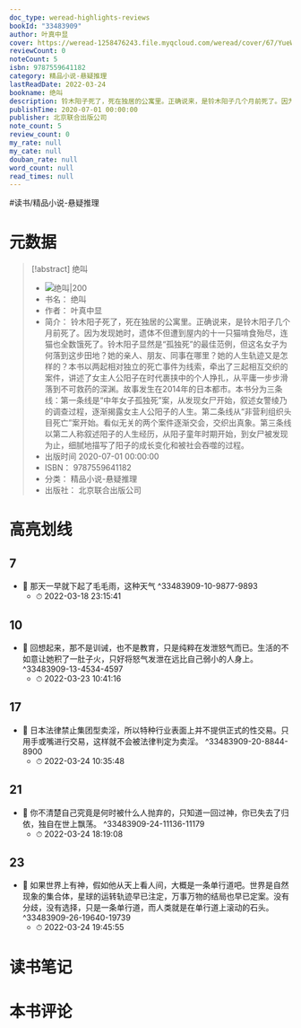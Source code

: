 ```yaml
---
doc_type: weread-highlights-reviews
bookId: "33483909"
author: 叶真中显
cover: https://weread-1258476243.file.myqcloud.com/weread/cover/67/YueWen_33483909/t7_YueWen_33483909.jpg
reviewCount: 0
noteCount: 5
isbn: 9787559641182
category: 精品小说-悬疑推理
lastReadDate: 2022-03-24
bookname: 绝叫
description: 铃木阳子死了，死在独居的公寓里。正确说来，是铃木阳子几个月前死了。因为发现她时，遗体不但遭到屋内的十一只猫啃食殆尽，连猫也全数饿死了。铃木阳子显然是“孤独死”的最佳范例，但这名女子为何落到这步田地？她的亲人、朋友、同事在哪里？她的人生轨迹又是怎样的？本书以两起相对独立的死亡事件为线索，牵出了三起相互交织的案件，讲述了女主人公阳子在时代裹挟中的个人挣扎，从平庸一步步滑落到不可救药的深渊。故事发生在2014年的日本都市。本书分为三条线：第一条线是“中年女子孤独死”案，从发现女尸开始，叙述女警绫乃的调查过程，逐渐揭露女主人公阳子的人生。第二条线从“非营利组织头目死亡”案开始。看似无关的两个案件逐渐交会，交织出真象。第三条线以第二人称叙述阳子的人生经历，从阳子童年时期开始，到女尸被发现为止，细腻地描写了阳子的成长变化和被社会吞噬的过程。
publishTime: 2020-07-01 00:00:00
publisher: 北京联合出版公司
note_count: 5
review_count: 0
my_rate: null
my_cate: null
douban_rate: null
word_count: null
read_times: null
---
```


#读书/精品小说-悬疑推理

# 元数据
> [!abstract] 绝叫
> - ![ 绝叫|200](https://weread-1258476243.file.myqcloud.com/weread/cover/67/YueWen_33483909/t7_YueWen_33483909.jpg)
> - 书名： 绝叫
> - 作者： 叶真中显
> - 简介： 铃木阳子死了，死在独居的公寓里。正确说来，是铃木阳子几个月前死了。因为发现她时，遗体不但遭到屋内的十一只猫啃食殆尽，连猫也全数饿死了。铃木阳子显然是“孤独死”的最佳范例，但这名女子为何落到这步田地？她的亲人、朋友、同事在哪里？她的人生轨迹又是怎样的？本书以两起相对独立的死亡事件为线索，牵出了三起相互交织的案件，讲述了女主人公阳子在时代裹挟中的个人挣扎，从平庸一步步滑落到不可救药的深渊。故事发生在2014年的日本都市。本书分为三条线：第一条线是“中年女子孤独死”案，从发现女尸开始，叙述女警绫乃的调查过程，逐渐揭露女主人公阳子的人生。第二条线从“非营利组织头目死亡”案开始。看似无关的两个案件逐渐交会，交织出真象。第三条线以第二人称叙述阳子的人生经历，从阳子童年时期开始，到女尸被发现为止，细腻地描写了阳子的成长变化和被社会吞噬的过程。
> - 出版时间 2020-07-01 00:00:00
> - ISBN： 9787559641182
> - 分类： 精品小说-悬疑推理
> - 出版社： 北京联合出版公司

# 高亮划线

## 7


- 📌 那天一早就下起了毛毛雨，这种天气 ^33483909-10-9877-9893
    - ⏱ 2022-03-18 23:15:41 
## 10


- 📌 回想起来，那不是训诫，也不是教育，只是纯粹在发泄怒气而已。生活的不如意让她积了一肚子火，只好将怒气发泄在远比自己弱小的人身上。 ^33483909-13-4534-4597
    - ⏱ 2022-03-23 10:41:16 
## 17


- 📌 日本法律禁止集团型卖淫，所以特种行业表面上并不提供正式的性交易。只用手或嘴进行交易，这样就不会被法律判定为卖淫。 ^33483909-20-8844-8900
    - ⏱ 2022-03-24 10:35:48 
## 21


- 📌 你不清楚自己究竟是何时被什么人抛弃的，只知道一回过神，你已失去了归依，独自在世上飘荡。 ^33483909-24-11136-11179
    - ⏱ 2022-03-24 18:19:08 
## 23


- 📌 如果世界上有神，假如他从天上看人间，大概是一条单行道吧。世界是自然现象的集合体，星球的运转轨迹早已注定，万事万物的结局也早已定案。没有分歧，没有选择，只是一条单行道，而人类就是在单行道上滚动的石头。 ^33483909-26-19640-19739
    - ⏱ 2022-03-24 19:45:55 
# 读书笔记

# 本书评论
